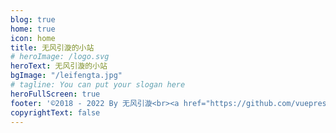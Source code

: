 ```yaml
---
blog: true
home: true
icon: home
title: 无风引漩的小站
# heroImage: /logo.svg
heroText: 无风引漩的小站
bgImage: "/leifengta.jpg"
# tagline: You can put your slogan here
heroFullScreen: true
footer: '©2018 - 2022 By 无风引漩<br><a href="https://github.com/vuepress-theme-hope/vuepress-theme-hope" target="_blank">主题 vuepress-theme-hope</a><br><a href="http://beian.miit.gov.cn/" target="_blank">苏ICP备20000268号-1</a>'
copyrightText: false
---
```

